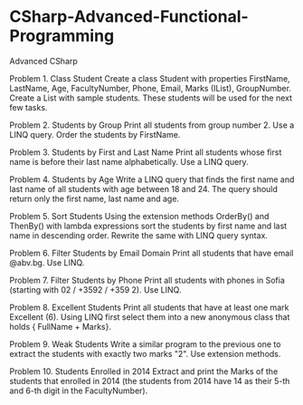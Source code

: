 # CSharp-Advanced-Functional-Programming
Advanced CSharp

Problem 1.	Class Student
Create a class Student with properties FirstName, LastName, Age, FacultyNumber, Phone, Email, Marks (IList<int>), GroupNumber. Create a List<Student> with sample students. These students will be used for the next few tasks.

Problem 2.	Students by Group
Print all students from group number 2. Use a LINQ query. Order the students by FirstName.

Problem 3.	Students by First and Last Name
Print all students whose first name is before their last name alphabetically. Use a LINQ query.

Problem 4.	Students by Age
Write a LINQ query that finds the first name and last name of all students with age between 18 and 24. The query should return only the first name, last name and age.

Problem 5.	Sort Students
Using the extension methods OrderBy() and ThenBy() with lambda expressions sort the students by first name and last name in descending order. Rewrite the same with LINQ query syntax.

Problem 6.	Filter Students by Email Domain
Print all students that have email @abv.bg. Use LINQ.

Problem 7.	Filter Students by Phone
Print all students with phones in Sofia (starting with 02 / +3592 / +359 2). Use LINQ.

Problem 8.	Excellent Students
Print all students that have at least one mark Excellent (6). Using LINQ first select them into a new anonymous class that holds { FullName + Marks}.

Problem 9.	Weak Students
Write a similar program to the previous one to extract the students with exactly two marks "2". Use extension methods.

Problem 10.	Students Enrolled in 2014
Extract and print the Marks of the students that enrolled in 2014 (the students from 2014 have 14 as their 5-th and 6-th digit in the FacultyNumber).

